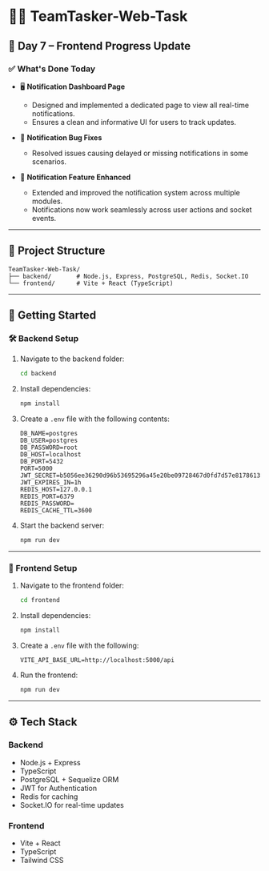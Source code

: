 # 🧑‍💻 TeamTasker-Web-Task

## 📅 Day 7 – Frontend Progress Update

### ✅ What's Done Today

- 🖥️ **Notification Dashboard Page**
  - Designed and implemented a dedicated page to view all real-time notifications.
  - Ensures a clean and informative UI for users to track updates.

- 🐛 **Notification Bug Fixes**
  - Resolved issues causing delayed or missing notifications in some scenarios.

- 🔔 **Notification Feature Enhanced**
  - Extended and improved the notification system across multiple modules.
  - Notifications now work seamlessly across user actions and socket events.

---

## 📁 Project Structure
```
TeamTasker-Web-Task/
├── backend/       # Node.js, Express, PostgreSQL, Redis, Socket.IO
└── frontend/      # Vite + React (TypeScript)
```

---

## 🚀 Getting Started

### 🛠 Backend Setup
1. Navigate to the backend folder:
   ```bash
   cd backend
   ```

2. Install dependencies:
   ```bash
   npm install
   ```

3. Create a `.env` file with the following contents:
   ```env
   DB_NAME=postgres
   DB_USER=postgres
   DB_PASSWORD=root
   DB_HOST=localhost
   DB_PORT=5432
   PORT=5000
   JWT_SECRET=b5056ee36290d96b53695296a45e20be09728467d0fd7d57e81786139786f2e9
   JWT_EXPIRES_IN=1h 
   REDIS_HOST=127.0.0.1
   REDIS_PORT=6379
   REDIS_PASSWORD=
   REDIS_CACHE_TTL=3600
   ```

4. Start the backend server:
   ```bash
   npm run dev
   ```

---

### 🎨 Frontend Setup
1. Navigate to the frontend folder:
   ```bash
   cd frontend
   ```

2. Install dependencies:
   ```bash
   npm install
   ```

3. Create a `.env` file with the following:
   ```env
   VITE_API_BASE_URL=http://localhost:5000/api
   ```

4. Run the frontend:
   ```bash
   npm run dev
   ```

---

## ⚙️ Tech Stack

### Backend
- Node.js + Express
- TypeScript
- PostgreSQL + Sequelize ORM
- JWT for Authentication
- Redis for caching
- Socket.IO for real-time updates

### Frontend
- Vite + React
- TypeScript
- Tailwind CSS
